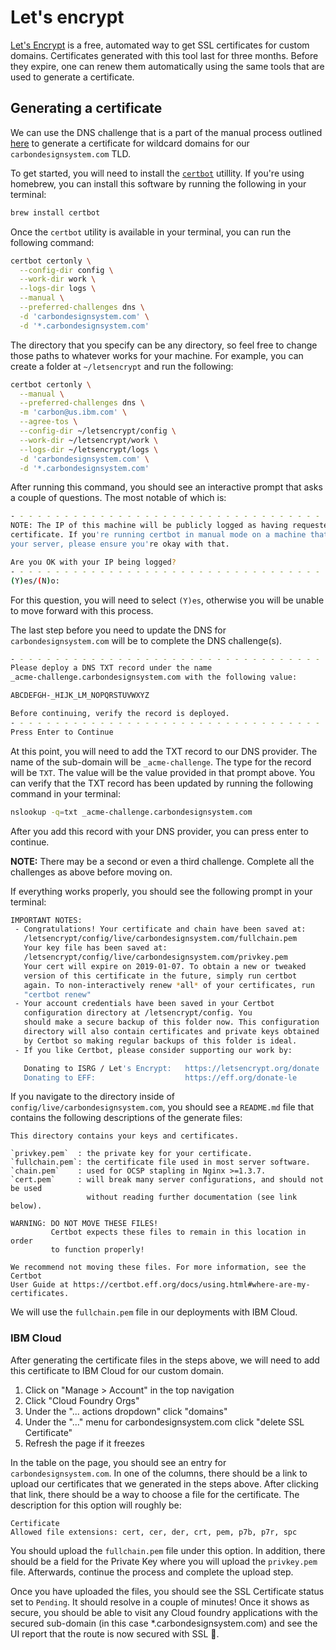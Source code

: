 # Let's encrypt

[Let's Encrypt](https://letsencrypt.org/) is a free, automated way to get SSL
certificates for custom domains. Certificates generated with this tool last for
three months. Before they expire, one can renew them automatically using the
same tools that are used to generate a certificate.

## Generating a certificate

We can use the DNS challenge that is a part of the manual process outlined
[here](https://certbot.eff.org/docs/using.html#manual) to generate a certificate
for wildcard domains for our `carbondesignsystem.com` TLD.

To get started, you will need to install the
[`certbot`](https://certbot.eff.org/lets-encrypt/osx-other.html) utillity. If
you're using homebrew, you can install this software by running the following in
your terminal:

```bash
brew install certbot
```

Once the `certbot` utility is available in your terminal, you can run the
following command:

```bash
certbot certonly \
  --config-dir config \
  --work-dir work \
  --logs-dir logs \
  --manual \
  --preferred-challenges dns \
  -d 'carbondesignsystem.com' \
  -d '*.carbondesignsystem.com'
```

The directory that you specify can be any directory, so feel free to change
those paths to whatever works for your machine. For example, you can create a
folder at `~/letsencrypt` and run the following:

```bash
certbot certonly \
  --manual \
  --preferred-challenges dns \
  -m 'carbon@us.ibm.com' \
  --agree-tos \
  --config-dir ~/letsencrypt/config \
  --work-dir ~/letsencrypt/work \
  --logs-dir ~/letsencrypt/logs \
  -d 'carbondesignsystem.com' \
  -d '*.carbondesignsystem.com'
```

After running this command, you should see an interactive prompt that asks a
couple of questions. The most notable of which is:

```bash
- - - - - - - - - - - - - - - - - - - - - - - - - - - - - - - - - - - - - - - -
NOTE: The IP of this machine will be publicly logged as having requested this
certificate. If you're running certbot in manual mode on a machine that is not
your server, please ensure you're okay with that.

Are you OK with your IP being logged?
- - - - - - - - - - - - - - - - - - - - - - - - - - - - - - - - - - - - - - - -
(Y)es/(N)o:
```

For this question, you will need to select `(Y)es`, otherwise you will be unable
to move forward with this process.

The last step before you need to update the DNS for `carbondesignsystem.com`
will be to complete the DNS challenge(s).

```bash
- - - - - - - - - - - - - - - - - - - - - - - - - - - - - - - - - - - - - - - -
Please deploy a DNS TXT record under the name
_acme-challenge.carbondesignsystem.com with the following value:

ABCDEFGH-_HIJK_LM_NOPQRSTUVWXYZ

Before continuing, verify the record is deployed.
- - - - - - - - - - - - - - - - - - - - - - - - - - - - - - - - - - - - - - - -
Press Enter to Continue
```

At this point, you will need to add the TXT record to our DNS provider. The name
of the sub-domain will be `_acme-challenge`. The type for the record will be
`TXT`. The value will be the value provided in that prompt above. You can verify
that the TXT record has been updated by running the following command in your
terminal:

```bash
nslookup -q=txt _acme-challenge.carbondesignsystem.com
```

After you add this record with your DNS provider, you can press enter to
continue.

**NOTE:** There may be a second or even a third challenge. Complete all the challenges as above before moving on.

If everything works properly, you should see the following prompt in your
terminal:

```bash
IMPORTANT NOTES:
 - Congratulations! Your certificate and chain have been saved at:
   /letsencrypt/config/live/carbondesignsystem.com/fullchain.pem
   Your key file has been saved at:
   /letsencrypt/config/live/carbondesignsystem.com/privkey.pem
   Your cert will expire on 2019-01-07. To obtain a new or tweaked
   version of this certificate in the future, simply run certbot
   again. To non-interactively renew *all* of your certificates, run
   "certbot renew"
 - Your account credentials have been saved in your Certbot
   configuration directory at /letsencrypt/config. You
   should make a secure backup of this folder now. This configuration
   directory will also contain certificates and private keys obtained
   by Certbot so making regular backups of this folder is ideal.
 - If you like Certbot, please consider supporting our work by:

   Donating to ISRG / Let's Encrypt:   https://letsencrypt.org/donate
   Donating to EFF:                    https://eff.org/donate-le
```

If you navigate to the directory inside of `config/live/carbondesignsystem.com`, you should
see a `README.md` file that contains the following descriptions of the generate
files:

```
This directory contains your keys and certificates.

`privkey.pem`  : the private key for your certificate.
`fullchain.pem`: the certificate file used in most server software.
`chain.pem`    : used for OCSP stapling in Nginx >=1.3.7.
`cert.pem`     : will break many server configurations, and should not be used
                 without reading further documentation (see link below).

WARNING: DO NOT MOVE THESE FILES!
         Certbot expects these files to remain in this location in order
         to function properly!

We recommend not moving these files. For more information, see the Certbot
User Guide at https://certbot.eff.org/docs/using.html#where-are-my-certificates.
```

We will use the `fullchain.pem` file in our deployments with IBM Cloud.

### IBM Cloud

After generating the certificate files in the steps above, we will need to add
this certificate to IBM Cloud for our custom domain.

1. Click on "Manage > Account" in the top navigation
2. Click "Cloud Foundry Orgs"
3. Under the "... actions dropdown" click "domains"
4. Under the "..." menu for carbondesignsystem.com click "delete SSL Certificate"
5. Refresh the page if it freezes

In the table on the page, you should see an entry for `carbondesignsystem.com`.
In one of the columns, there should be a link to upload our certificates that we
generated in the steps above. After clicking that link, there should be a way to
choose a file for the certificate. The description for this option will roughly
be:

```
Certificate
Allowed file extensions: cert, cer, der, crt, pem, p7b, p7r, spc
```

You should upload the `fullchain.pem` file under this option. In addition, there
should be a field for the Private Key where you will upload the `privkey.pem`
file. Afterwards, continue the process and complete the upload step.

Once you have uploaded the files, you should see the SSL Certificate status set
to `Pending`. It should resolve in a couple of minutes! Once it shows as secure,
you should be able to visit any Cloud foundry applications with the secured
sub-domain (in this case \*.carbondesignsystem.com) and see the UI report that
the route is now secured with SSL 🎉.
